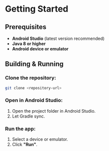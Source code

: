 # Getting Started

## Prerequisites
- **Android Studio** (latest version recommended)
- **Java 8 or higher**
- **Android device or emulator**

## Building & Running

### Clone the repository:
```bash
git clone <repository-url>
```
### Open in Android Studio:
1. Open the project folder in Android Studio.
2. Let Gradle sync.

### Run the app:
1. Select a device or emulator.
2. Click **"Run"**.
